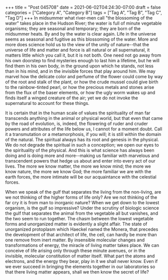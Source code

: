 +++
title = "Post 045708"
date = 2021-06-02T04:24:30-07:00
draft = false
categories = ["Category A", "Category B"]
tags = ["Tag A", "Tag B", "Tag C", "Tag D"]
+++
In midsummer what river-men call "the blossoming of the water" takes place in the Hudson River; the water is full of minute vegetable organisms; they are seasonal and temporary; they are born of the midsummer heats. By and by the water is clear again. Life in the universe seems as seasonal and fugitive as this blossoming of the water. More and more does science hold us to the view of the unity of nature--that the universe of life and matter and force is all natural or all supernatural, it matters little which you call it, but it is not both. One need not go away from his own doorstep to find mysteries enough to last him a lifetime, but he will find them in his own body, in the ground upon which he stands, not less than in his mind, and in the invisible forces that play around him. We may marvel how the delicate color and perfume of the flower could come by way of the root and stalk of the plant, or how the crude mussel could give birth to the rainbow-tinted pearl, or how the precious metals and stones arise from the flux of the baser elements, or how the ugly worm wakes up and finds itself a winged creature of the air; yet we do not invoke the supernatural to account for these things.

It is certain that in the human scale of values the spirituality of man far transcends anything in the animal or physical world, but that even that came by the road of evolution, is, indeed, the flowering of ruder and cruder powers and attributes of the life below us, I cannot for a moment doubt. Call it a transmutation or a metamorphosis, if you will; it is still within the domain of the natural. The spiritual always has its root and genesis in the physical. We do not degrade the spiritual in such a conception; we open our eyes to the spirituality of the physical. And this is what science has always been doing and is doing more and more--making us familiar with marvelous and transcendent powers that hedge us about and enter into every act of our lives. The more we know matter, the more we know mind; the more we know nature, the more we know God; the more familiar we are with the earth forces, the more intimate will be our acquaintance with the celestial forces.

When we speak of the gulf that separates the living from the non-living, are we not thinking of the higher forms of life only? Are we not thinking of the far cry it is from man to inorganic nature? When we get down to the lowest organism, is the gulf so impressive? Under the scrutiny of biologic science the gulf that separates the animal from the vegetable all but vanishes, and the two seem to run together. The chasm between the lowest vegetable forms and unorganized matter is evidently a slight affair. The state of unorganized protoplasm which Haeckel named the Monera, that precedes the development of that architect of life, the cell, can hardly be more than one remove from inert matter. By insensible molecular changes and transformations of energy, the miracle of living matter takes place. We can conceive of life arising only through these minute avenues, or in the invisible, molecular constitution of matter itself. What part the atoms and electrons, and the energy they bear, play in it we shall never know. Even if we ever succeed in bringing the elements together in our laboratories so that there living matter appears, shall we then know the secret of life?
